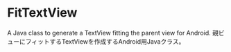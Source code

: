 FitTextView
===========

A Java class to generate a TextView fitting the parent view for Android. 親ビューにフィットするTextViewを作成するAndroid用Javaクラス。
